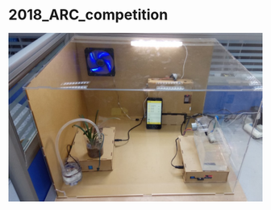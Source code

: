 # 2018_ARC_competition


![Overall picture](https://github.com/BarryWang2017/2018_ARC_competition/blob/master/Overall_picture.jpg)
